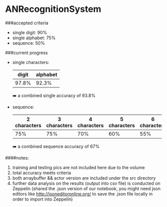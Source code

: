 # ANRecognitionSystem
###accepted criteria
  - single digit:			90%                    
  - single alphabet:  75%                     
  - sequence:         50%

###current progress
  - single characters:
  
    digit | alphabet
    ----- | --------
    97.8% | 92.3%

    :arrow_right: a combined single accuracy of 93.8%

  - sequence: 
  
    2 characters | 3 characters | 4 characters | 5 characters | 6 characters
    ------------ | ------------ | ------------ | ------------ | ------------
    75% | 75% | 70% | 60% | 55%
    
    :arrow_right: a combined sequence accuracy of 67%

####notes:
  1. training and testing pics are not included here due to the volume
  2. total accuracy meets criteria
  3. both arraybuffer && actor version are included under the src directory
  4. further data analysis on the results (output into csv file) is conducted on Zeppelin (shared the .json version of our notebook, you might need json editors like http://jsoneditoronline.org/ to save the .json file locally in order to import into Zeppelin)
